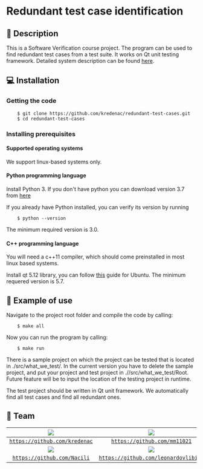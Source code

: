 # Redundant test case identification

## :page_facing_up: Description
This is a Software Verification course project. The program can be used to find redundant test cases from a test suite. It works on Qt unit testing framework. Detailed system description can be found [here](https://github.com/kredenac/redundant-test-cases/blob/ecd97585c9b7844dbe03e275c69878c175f152a7/SystemDescription.txt).

## :computer: Installation

### Getting the code
```
    $ git clone https://github.com/kredenac/redundant-test-cases.git
    $ cd redundant-test-cases
```
### Installing prerequisites

#### Supported operating systems

We support linux-based systems only.

#### Python programming language
Install Python 3. If you don't have python you can download version 3.7 from [here](https://www.python.org/downloads/release/python-372/)

If you already have Python installed, you can verify its version by running 
```
    $ python --version
```
The minimum required version is 3.0.

#### C++ programming language

You will need a c++11 compiler, which should come preinstalled in most linux based systems. 

Install qt 5.12 library, you can follow [this](https://wiki.qt.io/Install_Qt_5_on_Ubuntu) guide for Ubuntu. The minimum requered version is 5.7.

## :wrench: Example of use

Navigate to the project root folder and compile the code by calling:
```
    $ make all
```

Now you can run the program by calling:
```
    $ make run
```

There is a sample project on which the project can be tested that is located in ./src/what_we_test/. In the current version you have to delete the sample project, and put your project and test project in .//src/what_we_test/Root. Future feature will be to input the location of the testing project in runtime. 

The test project should be written in Qt unit framework. We automatically find all test cases and find all redundant ones.


## :baby: Team

| ![](https://avatars0.githubusercontent.com/u/22803285?s=300) | ![](https://upload.wikimedia.org/wikipedia/commons/thumb/9/91/Octicons-mark-github.svg/200px-Octicons-mark-github.svg.png) | 
| :---: | :---: |
| <a href="https://github.com/kredenac" target="_blank">`https://github.com/kredenac`</a> | <a href="https://github.com/mm11021" target="_blank">`https://github.com/mm11021`</a> | 
| ![](https://avatars0.githubusercontent.com/u/23039830?s=300) | ![](https://avatars2.githubusercontent.com/u/23014769?s=300) |
| <a href="https://github.com/Nacili" target="_blank">`https://github.com/Nacili`</a> | <a href="https://github.com/leonardovlibido" target="_blank">`https://github.com/leonardovlibido`</a> |

